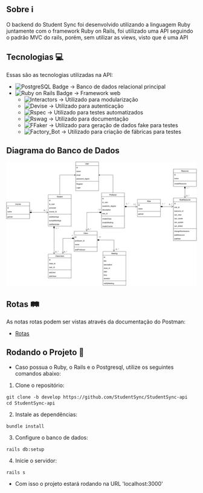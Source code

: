 ## Sobre ℹ️
O backend do Student Sync foi desenvolvido utilizando a linguagem Ruby juntamente com o framework Ruby on Rails, foi utilizado uma API seguindo o padrão MVC do rails, porém, sem utilizar as views, visto que é uma API

## Tecnologias 💻
Essas são as tecnologias utilizadas na API:
- ![PostgreSQL Badge](https://img.shields.io/badge/PostgreSQL-4169E1?logo=postgresql&logoColor=fff&style=for-the-badge) -> Banco de dados relacional principal
- ![Ruby on Rails Badge](https://img.shields.io/badge/Ruby%20on%20Rails-D30001?logo=rubyonrails&logoColor=fff&style=for-the-badge) -> Framework web
  - ![Interactors](https://img.shields.io/badge/interactors-%23CC342D.svg?style=for-the-badge&logo=rubygems&logoColor=white) -> Utilizado para modularização
  - ![Devise](https://img.shields.io/badge/devise-%23CC342D.svg?style=for-the-badge&logo=rubygems&logoColor=white) -> Utilizado para autenticação
  - ![Rspec](https://img.shields.io/badge/rspec-%23CC342D.svg?style=for-the-badge&logo=rubygems&logoColor=white) -> Utilizado para testes automatizados
  - ![Rswag](https://img.shields.io/badge/rswag-%23CC342D.svg?style=for-the-badge&logo=rubygems&logoColor=white) -> Utilizado para documentação
  - ![FFaker](https://img.shields.io/badge/ffaker-%23CC342D.svg?style=for-the-badge&logo=rubygems&logoColor=white) -> Utilizado para geração de dados fake para testes
  - ![Factory_Bot](https://img.shields.io/badge/factory_bot-%23CC342D.svg?style=for-the-badge&logo=rubygems&logoColor=white) -> Utilizado para criação de fábricas para testes

## Diagrama do Banco de Dados

![Diagrama](./POO.drawio-1-1_page-0001.jpg)
## Rotas 🛤️
As notas rotas podem ser vistas através da documentação do Postman:
- [Rotas](https://documenter.getpostman.com/view/27353559/2s9YXfbPDt)
  
## Rodando o Projeto 🚀

- Caso possua o Ruby, o Rails e o Postgresql, utilize os seguintes comandos abaixo:

1. Clone o repositório:
```
git clone -b develop https://github.com/StudentSync/StudentSync-api
cd StudentSync-api
```
2. Instale as dependências:

```
bundle install
```

3. Configure o banco de dados:

```
rails db:setup
```

4. Inicie o servidor:

```
rails s
```

- Com isso o projeto estará rodando na URL 'localhost:3000'
